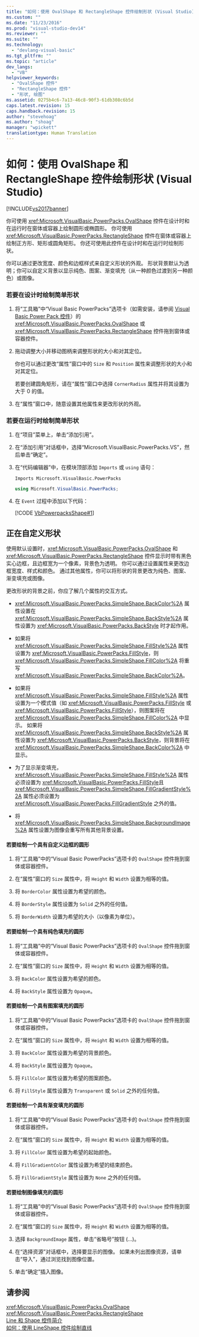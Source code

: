 ```yaml
---
title: "如何：使用 OvalShape 和 RectangleShape 控件绘制形状 (Visual Studio) | Microsoft Docs"
ms.custom: ""
ms.date: "11/23/2016"
ms.prod: "visual-studio-dev14"
ms.reviewer: ""
ms.suite: ""
ms.technology: 
  - "devlang-visual-basic"
ms.tgt_pltfrm: ""
ms.topic: "article"
dev_langs: 
  - "VB"
helpviewer_keywords: 
  - "OvalShape 控件"
  - "RectangleShape 控件"
  - "形状, 绘图"
ms.assetid: 0275b4c6-7a13-46c8-90f3-61db308c6b5d
caps.latest.revision: 15
caps.handback.revision: 15
author: "stevehoag"
ms.author: "shoag"
manager: "wpickett"
translationtype: Human Translation
---
```

# 如何：使用 OvalShape 和 RectangleShape 控件绘制形状 (Visual Studio)
[!INCLUDE[vs2017banner](../../../csharp/includes/vs2017banner.md)]

你可使用 <xref:Microsoft.VisualBasic.PowerPacks.OvalShape> 控件在设计时和在运行时在窗体或容器上绘制圆形或椭圆形。  你可使用 <xref:Microsoft.VisualBasic.PowerPacks.RectangleShape> 控件在窗体或容器上绘制正方形、矩形或圆角矩形。  你还可使用此控件在设计时和在运行时绘制形状。  
  
 你可以通过更改宽度、颜色和边框样式来自定义形状的外观。  形状背景默认为透明；你可以自定义背景以显示纯色、图案、渐变填充（从一种颜色过渡到另一种颜色）或图像。  
  
### 若要在设计时绘制简单形状  
  
1.  将“工具箱”中“Visual Basic PowerPacks”选项卡（如需安装，请参阅 [Visual Basic Power Pack 控件](../../../visual-basic/developing-apps/windows-forms/power-packs-controls.md)）的 <xref:Microsoft.VisualBasic.PowerPacks.OvalShape> 或 <xref:Microsoft.VisualBasic.PowerPacks.RectangleShape> 控件拖到窗体或容器控件。  
  
2.  拖动调整大小并移动图柄来调整形状的大小和对其定位。  
  
     你也可以通过更改“属性”窗口中的 `Size` 和 `Position` 属性来调整形状的大小和对其定位。  
  
     若要创建圆角矩形，请在“属性”窗口中选择 `CornerRadius` 属性并将其设置为大于 0 的值。  
  
3.  在“属性”窗口中，随意设置其他属性来更改形状的外观。  
  
### 若要在运行时绘制简单形状  
  
1.  在“项目”菜单上，单击“添加引用”。  
  
2.  在“添加引用”对话框中，选择“Microsoft.VisualBasic.PowerPacks.VS”，然后单击“确定”。  
  
3.  在“代码编辑器”中，在模块顶部添加 `Imports` 或 `using` 语句：  
  
    ```vb#  
    Imports Microsoft.VisualBasic.PowerPacks  
    ```  
  
    ```c#  
    using Microsoft.VisualBasic.PowerPacks;  
    ```  
  
4.  在 `Event` 过程中添加以下代码：  
  
     [!CODE [VbPowerpacksShape#1](../CodeSnippet/VS_Snippets_VBCSharp/VbPowerpacksShape#1)]  
  
## 正在自定义形状  
 使用默认设置时，<xref:Microsoft.VisualBasic.PowerPacks.OvalShape> 和 <xref:Microsoft.VisualBasic.PowerPacks.RectangleShape> 控件显示时带有黑色实心边框，且边框宽为一个像素，背景色为透明。  你可以通过设置属性来更改边框宽度、样式和颜色。  通过其他属性，你可以将形状的背景更改为纯色、图案、渐变填充或图像。  
  
 更改形状的背景之前，你应了解几个属性的交互方式。  
  
-   <xref:Microsoft.VisualBasic.PowerPacks.SimpleShape.BackColor%2A> 属性设置在 <xref:Microsoft.VisualBasic.PowerPacks.SimpleShape.BackStyle%2A> 属性设置为 <xref:Microsoft.VisualBasic.PowerPacks.BackStyle> 时才起作用。  
  
-   如果将 <xref:Microsoft.VisualBasic.PowerPacks.SimpleShape.FillStyle%2A> 属性设置为 <xref:Microsoft.VisualBasic.PowerPacks.FillStyle>，则 <xref:Microsoft.VisualBasic.PowerPacks.SimpleShape.FillColor%2A> 将重写 <xref:Microsoft.VisualBasic.PowerPacks.SimpleShape.BackColor%2A>。  
  
-   如果将 <xref:Microsoft.VisualBasic.PowerPacks.SimpleShape.FillStyle%2A> 属性设置为一个模式值（如 <xref:Microsoft.VisualBasic.PowerPacks.FillStyle> 或 <xref:Microsoft.VisualBasic.PowerPacks.FillStyle>），则图案将在 <xref:Microsoft.VisualBasic.PowerPacks.SimpleShape.FillColor%2A> 中显示。  如果将 <xref:Microsoft.VisualBasic.PowerPacks.SimpleShape.BackStyle%2A> 属性设置为 <xref:Microsoft.VisualBasic.PowerPacks.BackStyle>，则背景将在 <xref:Microsoft.VisualBasic.PowerPacks.SimpleShape.BackColor%2A> 中显示。  
  
-   为了显示渐变填充，<xref:Microsoft.VisualBasic.PowerPacks.SimpleShape.FillStyle%2A> 属性必须设置为 <xref:Microsoft.VisualBasic.PowerPacks.FillStyle>且 <xref:Microsoft.VisualBasic.PowerPacks.SimpleShape.FillGradientStyle%2A> 属性必须设置为 <xref:Microsoft.VisualBasic.PowerPacks.FillGradientStyle> 之外的值。  
  
-   将 <xref:Microsoft.VisualBasic.PowerPacks.SimpleShape.BackgroundImage%2A> 属性设置为图像会重写所有其他背景设置。  
  
#### 若要绘制一个具有自定义边框的圆形  
  
1.  将“工具箱”中的“Visual Basic PowerPacks”选项卡的 `OvalShape` 控件拖到窗体或容器控件。  
  
2.  在“属性”窗口的 `Size` 属性中，将 `Height` 和 `Width` 设置为相等的值。  
  
3.  将 `BorderColor` 属性设置为希望的颜色。  
  
4.  将 `BorderStyle` 属性设置为 `Solid` 之外的任何值。  
  
5.  将 `BorderWidth` 设置为希望的大小（以像素为单位）。  
  
#### 若要绘制一个具有纯色填充的圆形  
  
1.  将“工具箱”中的“Visual Basic PowerPacks”选项卡的 `OvalShape` 控件拖到窗体或容器控件。  
  
2.  在“属性”窗口的 `Size` 属性中，将 `Height` 和 `Width` 设置为相等的值。  
  
3.  将 `BackColor` 属性设置为希望的颜色。  
  
4.  将 `BackStyle` 属性设置为 `Opaque`。  
  
#### 若要绘制一个具有图案填充的圆形  
  
1.  将“工具箱”中的“Visual Basic PowerPacks”选项卡的 `OvalShape` 控件拖到窗体或容器控件。  
  
2.  在“属性”窗口的 `Size` 属性中，将 `Height` 和 `Width` 设置为相等的值。  
  
3.  将 `BackColor` 属性设置为希望的背景颜色。  
  
4.  将 `BackStyle` 属性设置为 `Opaque`。  
  
5.  将 `FillColor` 属性设置为希望的图案颜色。  
  
6.  将 `FillStyle` 属性设置为 `Transparent` 或 `Solid` 之外的任何值。  
  
#### 若要绘制一个具有渐变填充的圆形  
  
1.  将“工具箱”中的“Visual Basic PowerPacks”选项卡的 `OvalShape` 控件拖到窗体或容器控件。  
  
2.  在“属性”窗口的 `Size` 属性中，将 `Height` 和 `Width` 设置为相等的值。  
  
3.  将 `FillColor` 属性设置为希望的起始颜色。  
  
4.  将 `FillGradientColor` 属性设置为希望的结束颜色。  
  
5.  将 `FillGradientStyle` 属性设置为 `None` 之外的任何值。  
  
#### 若要绘制图像填充的圆形  
  
1.  将“工具箱”中的“Visual Basic PowerPacks”选项卡的 `OvalShape` 控件拖到窗体或容器控件。  
  
2.  在“属性”窗口的 `Size` 属性中，将 `Height` 和 `Width` 设置为相等的值。  
  
3.  选择 `BackgroundImage` 属性，单击“省略号”按钮 \(…\)。  
  
4.  在“选择资源”对话框中，选择要显示的图像。  如果未列出图像资源，请单击“导入”，通过浏览找到图像位置。  
  
5.  单击“确定”插入图像。  
  
## 请参阅  
 <xref:Microsoft.VisualBasic.PowerPacks.OvalShape>   
 <xref:Microsoft.VisualBasic.PowerPacks.RectangleShape>   
 [Line 和 Shape 控件简介](../../../visual-basic/developing-apps/windows-forms/introduction-to-the-line-and-shape-controls-visual-studio.md)   
 [如何：使用 LineShape 控件绘制直线](../../../visual-basic/developing-apps/windows-forms/how-to-draw-lines-with-the-lineshape-control-visual-studio.md)